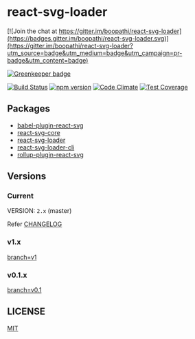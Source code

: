# react-svg-loader

[![Join the chat at https://gitter.im/boopathi/react-svg-loader](https://badges.gitter.im/boopathi/react-svg-loader.svg)](https://gitter.im/boopathi/react-svg-loader?utm_source=badge&utm_medium=badge&utm_campaign=pr-badge&utm_content=badge)

[![Greenkeeper badge](https://badges.greenkeeper.io/boopathi/react-svg-loader.svg)](https://greenkeeper.io/)

[![Build Status](https://travis-ci.org/boopathi/react-svg-loader.svg?branch=master)](https://travis-ci.org/boopathi/react-svg-loader) [![npm version](https://badge.fury.io/js/react-svg-loader.svg)](https://badge.fury.io/js/react-svg-loader) [![Code Climate](https://codeclimate.com/github/boopathi/react-svg-loader/badges/gpa.svg)](https://codeclimate.com/github/boopathi/react-svg-loader) [![Test Coverage](https://codeclimate.com/github/boopathi/react-svg-loader/badges/coverage.svg)](https://codeclimate.com/github/boopathi/react-svg-loader/coverage)

## Packages

+ [babel-plugin-react-svg](/packages/babel-plugin-react-svg)
+ [react-svg-core](/packages/react-svg-core)
+ [react-svg-loader](/packages/react-svg-loader)
+ [react-svg-loader-cli](/packages/react-svg-loader-cli)
+ [rollup-plugin-react-svg](/packages/rollup-plugin-react-svg)

## Versions

### Current

VERSION: `2.x` (master)

Refer [CHANGELOG](CHANGELOG.md)

### v1.x

[branch=v1](https://github.com/boopathi/react-svg-loader/tree/v1)

### v0.1.x

[branch=v0.1](https://github.com/boopathi/react-svg-loader/tree/v0.1)

## LICENSE

[MIT](https://github.com/boopathi/react-svg-loader/blob/master/LICENSE)
